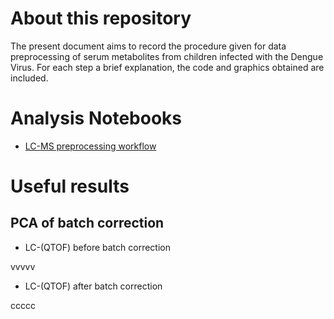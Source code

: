 # About this repository

The present document aims to record the procedure given for data preprocessing of 
serum metabolites from children infected with the Dengue Virus. For each step a 
brief explanation, the code and graphics obtained are included.

# Analysis Notebooks

- [LC-MS preprocessing workflow](https://github.com/IKIAM-NPLab/Dengue_metabolomics/blob/main/Multivariate_Statistics.md)

# Useful results

## PCA of batch correction

- LC-(QTOF) before batch correction

vvvvv

- LC-(QTOF) after batch correction

ccccc
